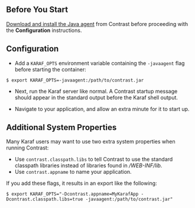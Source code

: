 <!--
title: "Configure the agent with Karaf"
description: "Agent configuration using the Karaf application container"
tags: "java agent configuration Karaf apache"
-->

## Before You Start 

[Download and install the Java agent](installation-javastandard.html) from Contrast before proceeding with the **Configuration** instructions.

## Configuration

* Add a `KARAF_OPTS` environment variable containing the `-javaagent` flag before starting the container:

``` 
$ export KARAF_OPTS=-javaagent:/path/to/contrast.jar
```

* Next, run the Karaf server like normal. A Contrast startup message should appear in the standard output before the Karaf shell output.

* Navigate to your application, and allow an extra minute for it to start up.

## Additional System Properties

Many Karaf users may want to use two extra system properties when running Contrast:

* Use `contrast.classpath.libs` to tell Contrast to use the standard classpath libraries instead of libraries found in */WEB-INF/lib*.
* Use `contrast.appname` to name your application.
 
If you add these flags, it results in an export like the following:

```
$ export KARAF_OPTS="-Dcontrast.appname=MyKarafApp -Dcontrast.classpath.libs=true -javaagent:/path/to/contrast.jar"
```